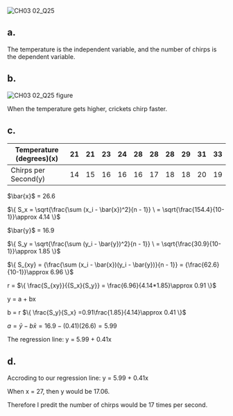 ![CH03 02_Q25](https://github.com/user-attachments/assets/4a1e0966-eaff-44d4-a2eb-63d4ed029554)

## a.

The temperature is the independent variable, and the number of chirps is the dependent variable.

## b.

![CH03 02_Q25 figure](https://github.com/user-attachments/assets/1c4d9d0d-5196-4831-aeca-11c7299bb7a5)

When the temperature gets higher, crickets chirp faster.

## c.

|Temperature (degrees)(x)|	21 |21|	23|	24|	28|	28|	28|	29|	31|	33|
|-|-|-|-|-|-|-|-|-|-|-|
|Chirps per Second(y)|	14|	15|	16|	16|	16|	17|	18|	18|	20|	19|

$\bar{x}\$ = 26.6   

$\{
S_x = \sqrt{\frac{\sum (x_i - \bar{x})^2}{n - 1}} \ = \sqrt{\frac{154.4}{10-1}}\approx 4.14
 \}$

$\bar{y}\$ = 16.9

$\{
S_y = \sqrt{\frac{\sum (y_i - \bar{y})^2}{n - 1}} \ = \sqrt{\frac{30.9}{10-1}}\approx 1.85
 \}$

$\{
S_{xy} = {\frac{\sum (x_i - \bar{x})(y_i - \bar{y})}{n - 1}} = {\frac{62.6}{10-1}}\approx 6.96
 \}$

 r = $\{
\frac{S_{xy}}{{S_x}{S_y}} = \frac{6.96}{4.14*1.85}\approx 0.91
 \}$

 y = a + bx

 b = r $\{
\frac{S_y}{S_x} =0.91\frac{1.85}{4.14}\approx 0.41
 \}$

$a = \bar{y} - b\bar{x} = 16.9 - (0.41)(26.6) = 5.99$

The regression line: y = 5.99 + 0.41x

## d.

Accroding to our regression line: y = 5.99 + 0.41x

When x = 27, then y would be 17.06.

Therefore I predit the number of chirps would be 17 times per second.
